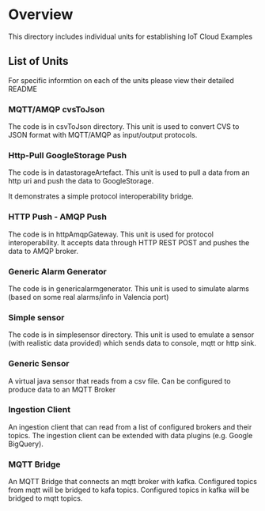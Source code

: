 # Overview
This directory includes individual units for establishing IoT Cloud Examples

## List of Units
For specific informtion on each of the units please view their detailed README

### MQTT/AMQP cvsToJson

The code is in csvToJson directory. This unit is used to convert CVS to JSON format with MQTT/AMQP as input/output protocols.

### Http-Pull GoogleStorage Push

The code is in datastorageArtefact. This unit is used to pull a data from an http uri and push the data to GoogleStorage.

It demonstrates a simple protocol interoperability bridge.

### HTTP Push - AMQP Push

The code is in httpAmqpGateway. This unit is used for protocol interoperability. It accepts data through HTTP REST POST and pushes the data to AMQP broker.

### Generic Alarm Generator

The code is in genericalarmgenerator. This unit is used to simulate alarms (based on some real alarms/info in Valencia port)


### Simple sensor
The code is in simplesensor directory. This unit is used to emulate a sensor (with realistic data provided) which sends data to console, mqtt or http sink.

### Generic Sensor
A virtual java sensor that reads from a csv file. Can be configured to produce data to an MQTT Broker

### Ingestion Client
An ingestion client that can read from a list of configured brokers and their topics. The ingestion client can be extended with
data plugins (e.g. Google BigQuery).

### MQTT Bridge
An MQTT Bridge that connects an mqtt broker with kafka. Configured topics from mqtt will be bridged to kafa topics. Configured topics in kafka will be bridged to mqtt topics.
